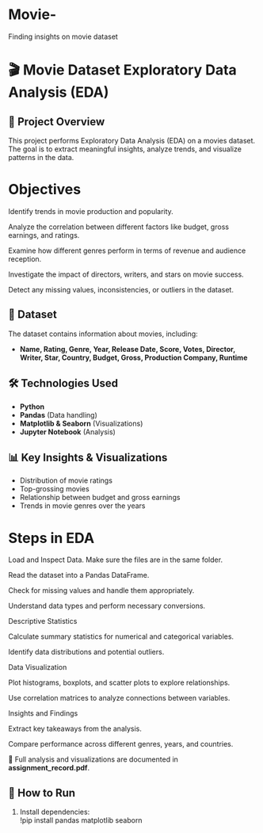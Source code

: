 # Movie-
Finding insights on movie dataset

# 🎬 Movie Dataset Exploratory Data Analysis (EDA)

## 📌 Project Overview
This project performs Exploratory Data Analysis (EDA) on a movies dataset. The goal is to extract meaningful insights, analyze trends, and visualize patterns in the data.

# Objectives

Identify trends in movie production and popularity.

Analyze the correlation between different factors like budget, gross earnings, and ratings.

Examine how different genres perform in terms of revenue and audience reception.

Investigate the impact of directors, writers, and stars on movie success.

Detect any missing values, inconsistencies, or outliers in the dataset.

## 📂 Dataset
The dataset contains information about movies, including:
- **Name, Rating, Genre, Year, Release Date, Score, Votes, Director, Writer, Star, Country, Budget, Gross, Production Company, Runtime**  

## 🛠️ Technologies Used
- **Python**
- **Pandas** (Data handling)
- **Matplotlib & Seaborn** (Visualizations)
- **Jupyter Notebook** (Analysis)

## 📊 Key Insights & Visualizations
- Distribution of movie ratings  
- Top-grossing movies  
- Relationship between budget and gross earnings  
- Trends in movie genres over the years

# Steps in EDA

Load and Inspect Data. Make sure the files are in the same folder.

Read the dataset into a Pandas DataFrame.

Check for missing values and handle them appropriately.

Understand data types and perform necessary conversions.

Descriptive Statistics

Calculate summary statistics for numerical and categorical variables.

Identify data distributions and potential outliers.

Data Visualization

Plot histograms, boxplots, and scatter plots to explore relationships.

Use correlation matrices to analyze connections between variables.

Insights and Findings

Extract key takeaways from the analysis.

Compare performance across different genres, years, and countries.

📄 Full analysis and visualizations are documented in **assignment_record.pdf**.

## 🚀 How to Run
1. Install dependencies:  
   !pip install pandas matplotlib seaborn


